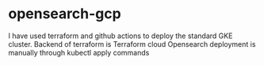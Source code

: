 ﻿# opensearch-gcp
 I have used terraform and github actions to deploy the standard GKE cluster. Backend of terraform is Terraform cloud
 Opensearch deployment is manually through kubectl apply commands
